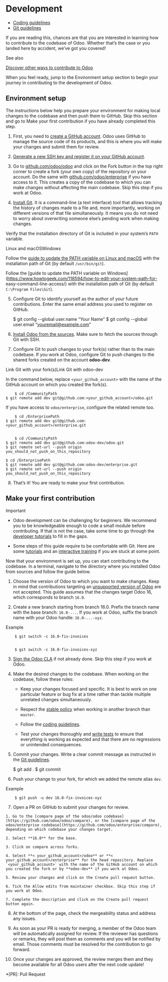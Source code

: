 # Development

  * [Coding guidelines](development/coding_guidelines.html)
  * [Git guidelines](development/git_guidelines.html)

If you are reading this, chances are that you are interested in learning how
to contribute to the codebase of Odoo. Whether that’s the case or you landed
here by accident, we’ve got you covered!

See also

[Discover other ways to contribute to Odoo](../contributing.html)

When you feel ready, jump to the Environment setup section to begin your
journey in contributing to the development of Odoo.

## Environment setup

The instructions below help you prepare your environment for making local
changes to the codebase and then push them to GitHub. Skip this section and go
to Make your first contribution if you have already completed this step.

  1. First, you need to [create a GitHub account](https://github.com/join). Odoo uses GitHub to manage the source code of its products, and this is where you will make your changes and submit them for review.

  2. [Generate a new SSH key and register it on your GitHub account](https://docs.github.com/en/authentication/connecting-to-github-with-ssh).

  3. Go to [github.com/odoo/odoo](https://github.com/odoo/odoo) and click on the Fork button in the top right corner to create a fork (your own copy) of the repository on your account. Do the same with [github.com/odoo/enterprise](https://github.com/odoo/enterprise) if you have access to it. This creates a copy of the codebase to which you can make changes without affecting the main codebase. Skip this step if you work at Odoo.

  4. [Install Git](https://git-scm.com/book/en/v2/Getting-Started-Installing-Git). It is a command-line (a text interface) tool that allows tracking the history of changes made to a file and, more importantly, working on different versions of that file simultaneously. It means you do not need to worry about overwriting someone else’s pending work when making changes.

Verify that the installation directory of Git is included in your system’s
`PATH` variable.

Linux and macOSWindows

Follow the [guide to update the PATH variable on Linux and
macOS](https://unix.stackexchange.com/a/26059) with the installation path of
Git (by default `/usr/bin/git`).

Follow the [guide to update the PATH variable on
Windows](https://www.howtogeek.com/118594/how-to-edit-your-system-path-for-
easy-command-line-access/) with the installation path of Git (by default
`C:\Program Files\Git`).

  5. Configure Git to identify yourself as the author of your future contributions. Enter the same email address you used to register on GitHub.
    
        $ git config --global user.name “Your Name”
    $ git config --global user.email “youremail@example.com”
    

  6. [Install Odoo from the sources](../administration/on_premise/source.html). Make sure to fetch the sources through Git with SSH.

  7. Configure Git to push changes to your fork(s) rather than to the main codebase. If you work at Odoo, configure Git to push changes to the shared forks created on the account **odoo-dev**.

Link Git with your fork(s)Link Git with odoo-dev

In the command below, replace `<your_github_account>` with the name of the
GitHub account on which you created the fork(s).

    
        $ cd /CommunityPath
    $ git remote add dev git@github.com:<your_github_account>/odoo.git
    

If you have access to `odoo/enterprise`, configure the related remote too.

    
        $ cd /EnterprisePath
    $ git remote add dev git@github.com:<your_github_account>/enterprise.git
    
    
        $ cd /CommunityPath
    $ git remote add dev git@github.com:odoo-dev/odoo.git
    $ git remote set-url --push origin you_should_not_push_on_this_repository
    
    $ cd /EnterprisePath
    $ git remote add dev git@github.com:odoo-dev/enterprise.git
    $ git remote set-url --push origin you_should_not_push_on_this_repository
    

  8. That’s it! You are ready to make your first contribution.

## Make your first contribution

Important

  * Odoo development can be challenging for beginners. We recommend you to be knowledgeable enough to code a small module before contributing. If that is not the case, take some time to go through the [developer tutorials](../developer/howtos.html) to fill in the gaps.

  * Some steps of this guide require to be comfortable with Git. Here are some [tutorials](https://www.atlassian.com/git/tutorials) and an [interactive training](https://learngitbranching.js.org/) if you are stuck at some point.

Now that your environment is set up, you can start contributing to the
codebase. In a terminal, navigate to the directory where you installed Odoo
from sources and follow the guide below.

  1. Choose the version of Odoo to which you want to make changes. Keep in mind that contributions targeting an [unsupported version of Odoo](../administration/supported_versions.html) are not accepted. This guide assumes that the changes target Odoo 16, which corresponds to branch `16.0`.

  2. Create a new branch starting from branch 16.0. Prefix the branch name with the base branch: `16.0-...`. If you work at Odoo, suffix the branch name with your Odoo handle: `16.0-...-xyz`.

Example

    
        $ git switch -c 16.0-fix-invoices
    
    
        $ git switch -c 16.0-fix-invoices-xyz
    

  3. [Sign the Odoo CLA](https://github.com/odoo/odoo/blob/16.0/doc/cla/sign-cla.md) if not already done. Skip this step if you work at Odoo.

  4. Make the desired changes to the codebase. When working on the codebase, follow these rules:

     * Keep your changes focused and specific. It is best to work on one particular feature or bug fix at a time rather than tackle multiple unrelated changes simultaneously.

     * Respect the [stable policy](https://github.com/odoo/odoo/wiki/Contributing#what-does-stable-mean) when working in another branch than `master`.

     * Follow the [coding guidelines](development/coding_guidelines.html).

     * Test your changes thoroughly and [write tests](../developer/reference/backend/testing.html) to ensure that everything is working as expected and that there are no regressions or unintended consequences.

  5. Commit your changes. Write a clear commit message as instructed in the [Git guidelines](development/git_guidelines.html).
    
        $ git add .
    $ git commit
    

  6. Push your change to your fork, for which we added the remote alias `dev`.

Example

    
        $ git push -u dev 16.0-fix-invoices-xyz
    

  7. Open a PR on GitHub to submit your changes for review.

    1. Go to the [compare page of the odoo/odoo codebase](https://github.com/odoo/odoo/compare), or the [compare page of the odoo/enterprise codebase](https://github.com/odoo/enterprise/compare), depending on which codebase your changes target.

    2. Select **16.0** for the base.

    3. Click on compare across forks.

    4. Select **< your_github_account>/odoo** or **< your_github_account>/enterprise** for the head repository. Replace `<your_github_account>` with the name of the GitHub account on which you created the fork or by **odoo-dev** if you work at Odoo.

    5. Review your changes and click on the Create pull request button.

    6. Tick the Allow edits from maintainer checkbox. Skip this step if you work at Odoo.

    7. Complete the description and click on the Create pull request button again.

  8. At the bottom of the page, check the mergeability status and address any issues.

  9. As soon as your PR is ready for merging, a member of the Odoo team will be automatically assigned for review. If the reviewer has questions or remarks, they will post them as comments and you will be notified by email. Those comments must be resolved for the contribution to go forward.

  10. Once your changes are approved, the review merges them and they become available for all Odoo users after the next code update!

  *[PR]: Pull Request

